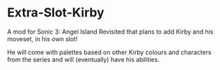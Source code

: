 # Extra-Slot-Kirby
A mod for Sonic 3: Angel Island Revisited that plans to add Kirby and his moveset, in his own slot!

He will come with palettes based on other Kirby colours and characters from the series and will (eventually) have his abilities.
